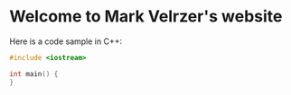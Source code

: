 # Welcome to Mark Velrzer's website

Here is a code sample in C++:

```c++
#include <iostream>

int main() {
}
```
